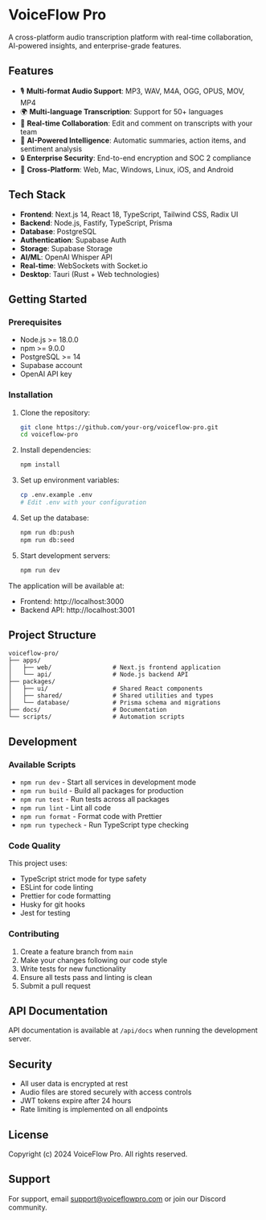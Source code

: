 # VoiceFlow Pro

A cross-platform audio transcription platform with real-time collaboration, AI-powered insights, and enterprise-grade features.

## Features

- 🎙️ **Multi-format Audio Support**: MP3, WAV, M4A, OGG, OPUS, MOV, MP4
- 🌍 **Multi-language Transcription**: Support for 50+ languages
- 🤝 **Real-time Collaboration**: Edit and comment on transcripts with your team
- 🤖 **AI-Powered Intelligence**: Automatic summaries, action items, and sentiment analysis
- 🔒 **Enterprise Security**: End-to-end encryption and SOC 2 compliance
- 📱 **Cross-Platform**: Web, Mac, Windows, Linux, iOS, and Android

## Tech Stack

- **Frontend**: Next.js 14, React 18, TypeScript, Tailwind CSS, Radix UI
- **Backend**: Node.js, Fastify, TypeScript, Prisma
- **Database**: PostgreSQL
- **Authentication**: Supabase Auth
- **Storage**: Supabase Storage
- **AI/ML**: OpenAI Whisper API
- **Real-time**: WebSockets with Socket.io
- **Desktop**: Tauri (Rust + Web technologies)

## Getting Started

### Prerequisites

- Node.js >= 18.0.0
- npm >= 9.0.0
- PostgreSQL >= 14
- Supabase account
- OpenAI API key

### Installation

1. Clone the repository:
   ```bash
   git clone https://github.com/your-org/voiceflow-pro.git
   cd voiceflow-pro
   ```

2. Install dependencies:
   ```bash
   npm install
   ```

3. Set up environment variables:
   ```bash
   cp .env.example .env
   # Edit .env with your configuration
   ```

4. Set up the database:
   ```bash
   npm run db:push
   npm run db:seed
   ```

5. Start development servers:
   ```bash
   npm run dev
   ```

The application will be available at:
- Frontend: http://localhost:3000
- Backend API: http://localhost:3001

## Project Structure

```
voiceflow-pro/
├── apps/
│   ├── web/                 # Next.js frontend application
│   └── api/                 # Node.js backend API
├── packages/
│   ├── ui/                  # Shared React components
│   ├── shared/              # Shared utilities and types
│   └── database/            # Prisma schema and migrations
├── docs/                    # Documentation
└── scripts/                 # Automation scripts
```

## Development

### Available Scripts

- `npm run dev` - Start all services in development mode
- `npm run build` - Build all packages for production
- `npm run test` - Run tests across all packages
- `npm run lint` - Lint all code
- `npm run format` - Format code with Prettier
- `npm run typecheck` - Run TypeScript type checking

### Code Quality

This project uses:
- TypeScript strict mode for type safety
- ESLint for code linting
- Prettier for code formatting
- Husky for git hooks
- Jest for testing

### Contributing

1. Create a feature branch from `main`
2. Make your changes following our code style
3. Write tests for new functionality
4. Ensure all tests pass and linting is clean
5. Submit a pull request

## API Documentation

API documentation is available at `/api/docs` when running the development server.

## Security

- All user data is encrypted at rest
- Audio files are stored securely with access controls
- JWT tokens expire after 24 hours
- Rate limiting is implemented on all endpoints

## License

Copyright (c) 2024 VoiceFlow Pro. All rights reserved.

## Support

For support, email support@voiceflowpro.com or join our Discord community.